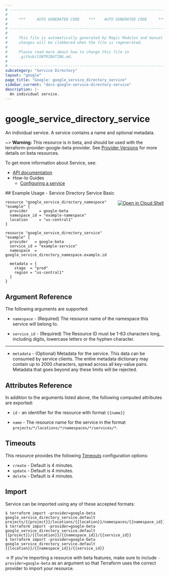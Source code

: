 ```yaml
---
# ----------------------------------------------------------------------------
#
#     ***     AUTO GENERATED CODE    ***    AUTO GENERATED CODE     ***
#
# ----------------------------------------------------------------------------
#
#     This file is automatically generated by Magic Modules and manual
#     changes will be clobbered when the file is regenerated.
#
#     Please read more about how to change this file in
#     .github/CONTRIBUTING.md.
#
# ----------------------------------------------------------------------------
subcategory: "Service Directory"
layout: "google"
page_title: "Google: google_service_directory_service"
sidebar_current: "docs-google-service-directory-service"
description: |-
  An individual service.
---
```


# google\_service\_directory\_service

An individual service. A service contains a name and optional metadata.

~> **Warning:** This resource is in beta, and should be used with the terraform-provider-google-beta provider.
See [Provider Versions](https://terraform.io/docs/providers/google/guides/provider_versions.html) for more details on beta resources.

To get more information about Service, see:

* [API documentation](https://cloud.google.com/service-directory/docs/reference/rest/v1beta1/projects.locations.namespaces.services)
* How-to Guides
    * [Configuring a service](https://cloud.google.com/service-directory/docs/configuring-service-directory#configuring_a_service)

<div class = "oics-button" style="float: right; margin: 0 0 -15px">
  <a href="https://console.cloud.google.com/cloudshell/open?cloudshell_git_repo=https%3A%2F%2Fgithub.com%2Fterraform-google-modules%2Fdocs-examples.git&cloudshell_working_dir=service_directory_service_basic&cloudshell_image=gcr.io%2Fgraphite-cloud-shell-images%2Fterraform%3Alatest&open_in_editor=main.tf&cloudshell_print=.%2Fmotd&cloudshell_tutorial=.%2Ftutorial.md" target="_blank">
    <img alt="Open in Cloud Shell" src="//gstatic.com/cloudssh/images/open-btn.svg" style="max-height: 44px; margin: 32px auto; max-width: 100%;">
  </a>
</div>
## Example Usage - Service Directory Service Basic


```hcl
resource "google_service_directory_namespace" "example" {
  provider     = google-beta
  namespace_id = "example-namespace"
  location     = "us-central1"
}

resource "google_service_directory_service" "example" {
  provider   = google-beta
  service_id = "example-service"
  namespace  = google_service_directory_namespace.example.id

  metadata = {
    stage  = "prod"
    region = "us-central1"
  }
}
```

## Argument Reference

The following arguments are supported:


* `namespace` -
  (Required)
  The resource name of the namespace this service will belong to.

* `service_id` -
  (Required)
  The Resource ID must be 1-63 characters long, including digits,
  lowercase letters or the hyphen character.


- - -


* `metadata` -
  (Optional)
  Metadata for the service. This data can be consumed
  by service clients. The entire metadata dictionary may contain
  up to 2000 characters, spread across all key-value pairs.
  Metadata that goes beyond any these limits will be rejected.


## Attributes Reference

In addition to the arguments listed above, the following computed attributes are exported:

* `id` - an identifier for the resource with format `{{name}}`

* `name` -
  The resource name for the service in the
  format `projects/*/locations/*/namespaces/*/services/*`.


## Timeouts

This resource provides the following
[Timeouts](/docs/configuration/resources.html#timeouts) configuration options:

- `create` - Default is 4 minutes.
- `update` - Default is 4 minutes.
- `delete` - Default is 4 minutes.

## Import

Service can be imported using any of these accepted formats:

```
$ terraform import -provider=google-beta google_service_directory_service.default projects/{{project}}/locations/{{location}}/namespaces/{{namespace_id}}/services/{{service_id}}
$ terraform import -provider=google-beta google_service_directory_service.default {{project}}/{{location}}/{{namespace_id}}/{{service_id}}
$ terraform import -provider=google-beta google_service_directory_service.default {{location}}/{{namespace_id}}/{{service_id}}
```

-> If you're importing a resource with beta features, make sure to include `-provider=google-beta`
as an argument so that Terraform uses the correct provider to import your resource.
